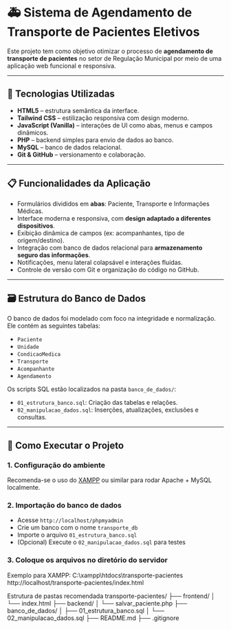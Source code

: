 # 🚑 Sistema de Agendamento de Transporte de Pacientes Eletivos

Este projeto tem como objetivo otimizar o processo de **agendamento de transporte de pacientes** no setor de Regulação Municipal por meio de uma aplicação web funcional e responsiva.

---

## 🧩 Tecnologias Utilizadas

- **HTML5** – estrutura semântica da interface.
- **Tailwind CSS** – estilização responsiva com design moderno.
- **JavaScript (Vanilla)** – interações de UI como abas, menus e campos dinâmicos.
- **PHP** – backend simples para envio de dados ao banco.
- **MySQL** – banco de dados relacional.
- **Git & GitHub** – versionamento e colaboração.

---

## 📋 Funcionalidades da Aplicação

- Formulários divididos em **abas**: Paciente, Transporte e Informações Médicas.
- Interface moderna e responsiva, com **design adaptado a diferentes dispositivos**.
- Exibição dinâmica de campos (ex: acompanhantes, tipo de origem/destino).
- Integração com banco de dados relacional para **armazenamento seguro das informações**.
- Notificações, menu lateral colapsável e interações fluídas.
- Controle de versão com Git e organização do código no GitHub.

---

## 🗃️ Estrutura do Banco de Dados

O banco de dados foi modelado com foco na integridade e normalização. Ele contém as seguintes tabelas:

- `Paciente`
- `Unidade`
- `CondicaoMedica`
- `Transporte`
- `Acompanhante`
- `Agendamento`

Os scripts SQL estão localizados na pasta `banco_de_dados/`:

- `01_estrutura_banco.sql`: Criação das tabelas e relações.
- `02_manipulacao_dados.sql`: Inserções, atualizações, exclusões e consultas.

---

## 🚀 Como Executar o Projeto

### 1. Configuração do ambiente

Recomenda-se o uso do [XAMPP](https://www.apachefriends.org/pt_br/index.html) ou similar para rodar Apache + MySQL localmente.

### 2. Importação do banco de dados

- Acesse `http://localhost/phpmyadmin`
- Crie um banco com o nome `transporte_db`
- Importe o arquivo `01_estrutura_banco.sql`
- (Opcional) Execute o `02_manipulacao_dados.sql` para testes

### 3. Coloque os arquivos no diretório do servidor

Exemplo para XAMPP:
C:\xampp\htdocs\transporte-pacientes\
http://localhost/transporte-pacientes/index.html

Estrutura de pastas recomendada
transporte-pacientes/
├── frontend/
│ └── index.html
├── backend/
│ └── salvar_paciente.php
├── banco_de_dados/
│ ├── 01_estrutura_banco.sql
│ └── 02_manipulacao_dados.sql
├── README.md
├── .gitignore
